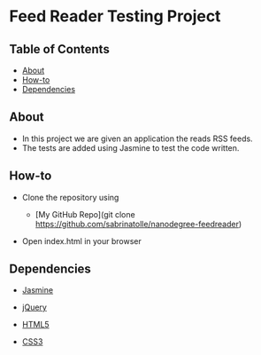 # Feed Reader Testing Project

## Table of Contents

* [About](#about)
* [How-to](#how-to)
* [Dependencies](#dependencies)

## About 

- In this project we are given an application the reads RSS feeds. 
- The tests are added using Jasmine to test the code written.

## How-to

- Clone the repository using 
    - [My GitHub Repo](git clone https://github.com/sabrinatolle/nanodegree-feedreader)

- Open index.html in your browser

## Dependencies

- [Jasmine](https://jasmine.github.io/)

- [jQuery](https://jquery.com/)

- [HTML5](https://developer.mozilla.org/en-US/docs/Web/Guide/HTML/HTML5)

- [CSS3](https://developer.mozilla.org/en-US/docs/Web/CSS/CSS3)